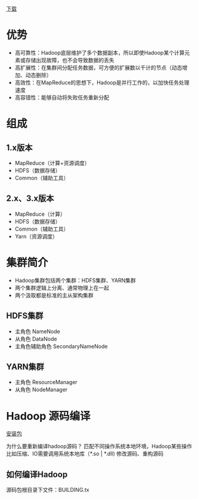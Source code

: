 
[下载](https://archive.apache.org/dist/hadoop/common/)

# 优势
+ 高可靠性：Hadoop底层维护了多个数据副本，所以即使Hadoop某个计算元素或存储出现故障，也不会导致数据的丢失
+ 高扩展性：在集群间分配任务数据，可方便的扩展数以千计的节点（动态增加、动态删除）
+ 高效性：在MapReduce的思想下，Hadoop是并行工作的，以加快任务处理速度
+ 高容错性：能够自动将失败任务重新分配

# 组成
## 1.x版本
+ MapReduce（计算+资源调度）
+ HDFS（数据存储）
+ Common（辅助工具）
## 2.x、3.x版本
+ MapReduce（计算）
+ HDFS（数据存储）
+ Common（辅助工具）
+ Yarn（资源调度）

# 集群简介
+ Hadoop集群包括两个集群：HDFS集群、YARN集群
+ 两个集群逻辑上分离、通常物理上在一起
+ 两个汲取都是标准的主从架构集群

## HDFS集群
+ 主角色 NameNode
+ 从角色 DataNode
+ 主角色辅助角色 SecondaryNameNode

## YARN集群
+ 主角色 ResourceManager
+ 从角色 NodeManager

# Hadoop 源码编译
[安装包](https://archive.apache.org/dist/hadoop/common/hadoop-3.1.4/)

为什么要重新编译hadoop源码？
匹配不同操作系统本地环境，Hadoop某些操作比如压缩、IO需要调用系统本地库（*.so | *.dll)
修改源码、重构源码

## 如何编译Hadoop
源码包根目录下文件：BUILDING.tx